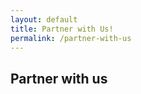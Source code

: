 ```yaml
---
layout: default
title: Partner with Us!
permalink: /partner-with-us
---
```

<div>
<h2>Partner with us</h2>
</div>